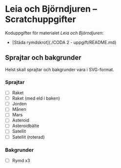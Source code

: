 # Leia och Björndjuren – Scratchuppgifter

Koduppgifter för materialet *Leia och Björndjuren*:

- [Städa rymdskrot](./CODA 2 - uppgift/README.md)



## Sprajtar och bakgrunder

Helst skall sprajtar och bakgrunder vara i SVG-format.

### Sprajtar

- [ ] Raket
- [ ] Raket (med eld i baken)
- [ ] Jorden
- [ ] Månen
- [ ] Mars
- [ ] Asteroid
- [ ] Asteroidbälte
- [ ] Satellit
- [ ] Satellit (roterad)

### Bakgrunder

- [ ] Rymd x3














